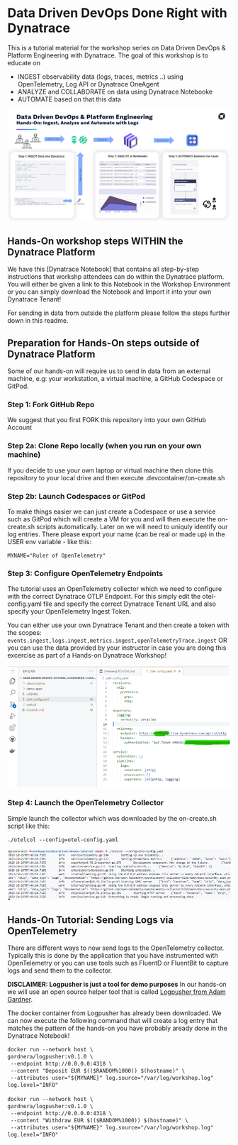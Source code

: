 # Data Driven DevOps Done Right with Dynatrace
This is a tutorial material for the workshop series on Data Driven DevOps & Platform Engineering with Dynatrace.
The goal of this workshop is to educate on
- INGEST observability data (logs, traces, metrics ..) using OpenTelemetry, Log API or Dynatrace OneAgent
- ANALYZE and COLLABORATE on data using Dynatrace Notebooke
- AUTOMATE based on that this data

![](./images/log-hands-on-overview.png)

## Hands-On workshop steps WITHIN the Dynatrace Platform

We have this [Dynatrace Notebook] that contains all step-by-step instructions that workshp attendees can do within the Dynatrace platform. 
You will either be given a link to this Notebook in the Workshop Environment or you can simply download the Notebook and Import it into your own Dynatrace Tenant!

For sending in data from outside the platform please follow the steps further down in this readme.

## Preparation for Hands-On steps outside of Dynatrace Platform

Some of our hands-on will require us to send in data from an external machine, e.g: your workstation, a virtual machine, a GitHub Codespace or GitPod.

### Step 1: Fork GitHub Repo
We suggest that you first FORK this repository into your own GitHub Account

### Step 2a: Clone Repo locally (when you run on your own machine)
If you decide to use your own laptop or virtual machine then clone this repository to your local drive and then execute .devcontainer/on-create.sh

### Step 2b: Launch Codespaces or GitPod
To make things easier we can just create a Codespace or use a service such as GitPod which will create a VM for you and will then execute the on-create.sh scripts automatically.
Later on we will need to uniquly identify our log entries. There please export your name (can be real or made up) in the USER env variable - like this:
```
MYNAME="Ruler of OpenTelemetry"
```

### Step 3: Configure OpenTelemetry Endpoints
The tutorial uses an OpenTelemetry collector which we need to configure with the correct Dynatrace OTLP Endpoint.
For this simply edit the otel-config.yaml file and specify the correct Dynatrace Tenant URL and also specify your OpenTelemetry Ingest Token.

You can either use your own Dynatrace Tenant and then create a token with the scopes: `events.ingest,logs.ingest,metrics.ingest,openTelemetryTrace.ingest`
OR you can use the data provided by your instructor in case you are doing this excercise as part of a Hands-on Dynatrace Workshop!

![](./images/otel-config.png)

### Step 4: Launch the OpenTelemetry Collector

Simple launch the collector which was downloaded by the on-create.sh script like this:
```
./otelcol --config=otel-config.yaml
```

![](./images/otelcol-launched.png)

## Hands-On Tutorial: Sending Logs via OpenTelemetry

There are different ways to now send logs to the OpenTelemetry collector. Typically this is done by the application that you have instrumented with OpenTelemetry or you can use tools such as FluentD or FluentBit to capture logs and send them to the collector.

**DISCLAIMER: Logpusher is just a tool for demo purposes**
In our hands-on we will use an open source helper tool that is called [Logpusher from Adam Gardner](https://github.com/agardnerit/logpusher). 

The docker container from Logpusher has already been downloaded. We can now execute the following command that will create a log entry that matches the pattern of the hands-on you have probably aready done in the Dynatrace Notebook!

```
docker run --network host \
gardnera/logpusher:v0.1.0 \
 --endpoint http://0.0.0.0:4318 \
 --content "Deposit EUR $(($RANDOM%1000)) $(hostname)" \
 --attributes user="${MYNAME}" log.source="/var/log/workshop.log" log.level="INFO"

docker run --network host \
gardnera/logpusher:v0.1.0 \
 --endpoint http://0.0.0.0:4318 \
 --content "Withdraw EUR $(($RANDOM%1000)) $(hostname)" \
 --attributes user="${MYNAME}" log.source="/var/log/workshop.log" log.level="INFO"
```